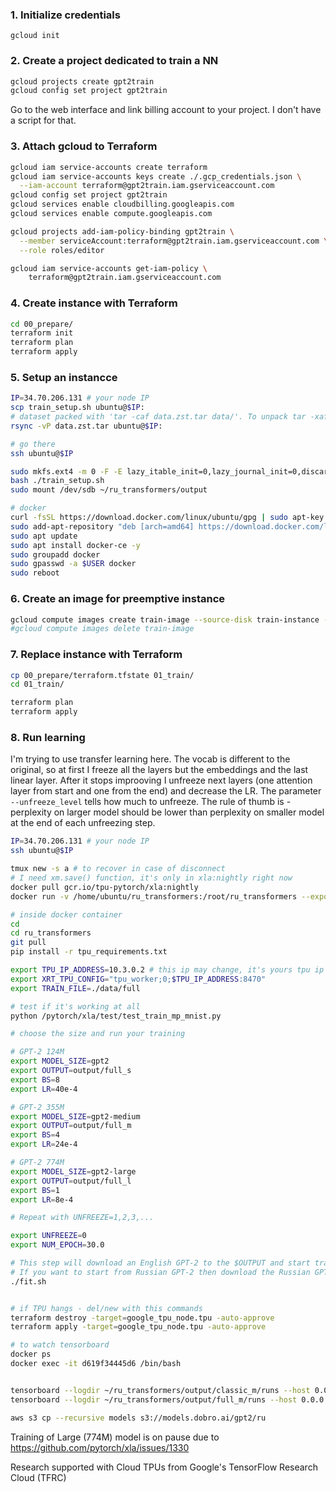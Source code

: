 ### 1. Initialize credentials
```gcloud init```
### 2. Create a project dedicated to train a NN
```bash
gcloud projects create gpt2train
gcloud config set project gpt2train
```

Go to the web interface and link billing account to your project. I don't have a script for that.

### 3. Attach gcloud to Terraform
```bash
gcloud iam service-accounts create terraform
gcloud iam service-accounts keys create ./.gcp_credentials.json \
  --iam-account terraform@gpt2train.iam.gserviceaccount.com
gcloud config set project gpt2train
gcloud services enable cloudbilling.googleapis.com
gcloud services enable compute.googleapis.com

gcloud projects add-iam-policy-binding gpt2train \
  --member serviceAccount:terraform@gpt2train.iam.gserviceaccount.com \
  --role roles/editor

gcloud iam service-accounts get-iam-policy \
    terraform@gpt2train.iam.gserviceaccount.com

```
### 4. Create instance with Terraform

```bash
cd 00_prepare/
terraform init
terraform plan
terraform apply
```

### 5. Setup an instancce

```bash
IP=34.70.206.131 # your node IP
scp train_setup.sh ubuntu@$IP:
# dataset packed with 'tar -caf data.zst.tar data/'. To unpack tar -xaf
rsync -vP data.zst.tar ubuntu@$IP:  

# go there 
ssh ubuntu@$IP 

sudo mkfs.ext4 -m 0 -F -E lazy_itable_init=0,lazy_journal_init=0,discard /dev/sdb
bash ./train_setup.sh
sudo mount /dev/sdb ~/ru_transformers/output

# docker
curl -fsSL https://download.docker.com/linux/ubuntu/gpg | sudo apt-key add -
sudo add-apt-repository "deb [arch=amd64] https://download.docker.com/linux/ubuntu bionic stable"
sudo apt update
sudo apt install docker-ce -y
sudo groupadd docker
sudo gpasswd -a $USER docker
sudo reboot

```

### 6. Create an image for preemptive instance

```bash
gcloud compute images create train-image --source-disk train-instance --source-disk-zone us-central1-a --force
#gcloud compute images delete train-image 
```

### 7. Replace instance with Terraform

```bash
cp 00_prepare/terraform.tfstate 01_train/
cd 01_train/

terraform plan
terraform apply
```

### 8. Run learning

I'm trying to use transfer learning here. The vocab is different to the original, so at first I freeze all the layers but the embeddings and the last linear layer. After it stops improoving I unfreeze next layers (one attention layer from start and one from the end) and decrease the LR. The parameter `--unfreeze_level` tells how much to unfreeze. The rule of thumb is - perplexity on larger model should be lower than perplexity on smaller model at the end of each unfreezing step. 

```bash
IP=34.70.206.131 # your node IP
ssh ubuntu@$IP 

tmux new -s a # to recover in case of disconnect
# I need xm.save() function, it's only in xla:nightly right now
docker pull gcr.io/tpu-pytorch/xla:nightly
docker run -v /home/ubuntu/ru_transformers:/root/ru_transformers --expose	6006 -it --shm-size 60G gcr.io/tpu-pytorch/xla:nightly 

# inside docker container
cd
cd ru_transformers
git pull 
pip install -r tpu_requirements.txt

export TPU_IP_ADDRESS=10.3.0.2 # this ip may change, it's yours tpu ip
export XRT_TPU_CONFIG="tpu_worker;0;$TPU_IP_ADDRESS:8470"
export TRAIN_FILE=./data/full

# test if it's working at all
python /pytorch/xla/test/test_train_mp_mnist.py

# choose the size and run your training

# GPT-2 124M
export MODEL_SIZE=gpt2
export OUTPUT=output/full_s
export BS=8
export LR=40e-4

# GPT-2 355M
export MODEL_SIZE=gpt2-medium
export OUTPUT=output/full_m
export BS=4
export LR=24e-4

# GPT-2 774M
export MODEL_SIZE=gpt2-large
export OUTPUT=output/full_l
export BS=1
export LR=8e-4

# Repeat with UNFREEZE=1,2,3,...

export UNFREEZE=0
export NUM_EPOCH=30.0

# This step will download an English GPT-2 to the $OUTPUT and start training it.
# If you want to start from Russian GPT-2 then download the Russian GPT-2, put it to $OUTPUT manually. 
./fit.sh


# if TPU hangs - del/new with this commands
terraform destroy -target=google_tpu_node.tpu -auto-approve
terraform apply -target=google_tpu_node.tpu -auto-approve

# to watch tensorboard
docker ps
docker exec -it d619f34445d6 /bin/bash


tensorboard --logdir ~/ru_transformers/output/classic_m/runs --host 0.0.0.0 --port 6007 &
tensorboard --logdir ~/ru_transformers/output/full_m/runs --host 0.0.0.0 --port 6007 &

aws s3 cp --recursive models s3://models.dobro.ai/gpt2/ru

```

Training of Large (774M) model is on pause due to https://github.com/pytorch/xla/issues/1330


Research supported with Cloud TPUs from Google's TensorFlow Research Cloud (TFRC)